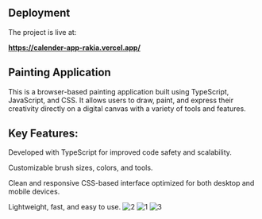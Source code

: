 ## Deployment

The project is live at:

**https://calender-app-rakia.vercel.app/**

## Painting Application

This is a browser-based painting application built using TypeScript, JavaScript, and CSS. It allows users to draw, paint, and express their creativity directly on a digital canvas with a variety of tools and features.

## Key Features:

Developed with TypeScript for improved code safety and scalability.


Customizable brush sizes, colors, and tools.

Clean and responsive CSS-based interface optimized for both desktop and mobile devices.

Lightweight, fast, and easy to use.
![2](https://github.com/user-attachments/assets/d5437208-0be7-4768-94ba-bbed26c65bab)
![1](https://github.com/user-attachments/assets/dafe3b14-d9c8-4769-9f83-d3502a231fc1)
![3](https://github.com/user-attachments/assets/0462d9b5-f454-4fda-9e82-f92b9a53b5d6)
